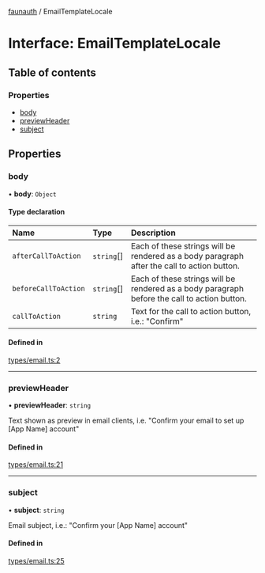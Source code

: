 [faunauth](../index.md) / EmailTemplateLocale

# Interface: EmailTemplateLocale

## Table of contents

### Properties

- [body](EmailTemplateLocale.md#body)
- [previewHeader](EmailTemplateLocale.md#previewheader)
- [subject](EmailTemplateLocale.md#subject)

## Properties

### body

• **body**: `Object`

#### Type declaration

| Name | Type | Description |
| :------ | :------ | :------ |
| `afterCallToAction` | `string`[] | Each of these strings will be rendered as a body paragraph after the call to action button. |
| `beforeCallToAction` | `string`[] | Each of these strings will be rendered as a body paragraph before the call to action button. |
| `callToAction` | `string` | Text for the call to action button, i.e.: "Confirm" |

#### Defined in

[types/email.ts:2](https://github.com/alexnitta/faunauth/blob/50078b7/src/types/email.ts#L2)

___

### previewHeader

• **previewHeader**: `string`

Text shown as preview in email clients, i.e. "Confirm your email to set up [App Name] account"

#### Defined in

[types/email.ts:21](https://github.com/alexnitta/faunauth/blob/50078b7/src/types/email.ts#L21)

___

### subject

• **subject**: `string`

Email subject, i.e.: "Confirm your [App Name] account"

#### Defined in

[types/email.ts:25](https://github.com/alexnitta/faunauth/blob/50078b7/src/types/email.ts#L25)

